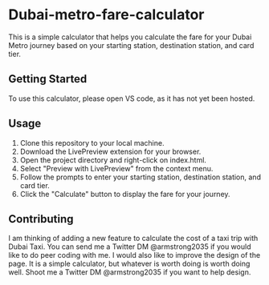 # Dubai-metro-fare-calculator
This is a simple calculator that helps you calculate the fare for your Dubai Metro journey based on your starting station, destination station, and card tier.

## Getting Started
To use this calculator, please open VS code, as it has not yet been hosted.

## Usage
1. Clone this repository to your local machine.
2. Download the LivePreview extension for your browser.
3. Open the project directory and right-click on index.html.
4. Select "Preview with LivePreview" from the context menu.
5. Follow the prompts to enter your starting station, destination station, and card tier.
6. Click the "Calculate" button to display the fare for your journey.

## Contributing
I am thinking of adding a new feature to calculate the cost of a taxi trip with Dubai Taxi. You can send me a Twitter DM @armstrong2035 if you would like to do peer coding with me.
I would also like to improve the design of the page. It is a simple calculator, but whatever is worth doing is worth doing well. Shoot me a Twitter DM @armstrong2035 if you want to help design. 




